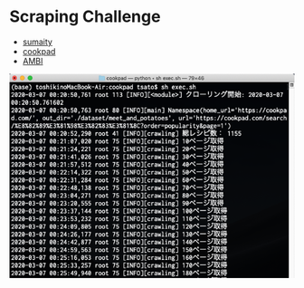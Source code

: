 # Scraping Challenge
- [sumaity](https://sumaity.com/)
- [cookpad](https://cookpad.com/)
- [AMBI](https://en-ambi.com/)

<div align="center">
<img src="docs/fig01.png" width=650pt>
</div>
